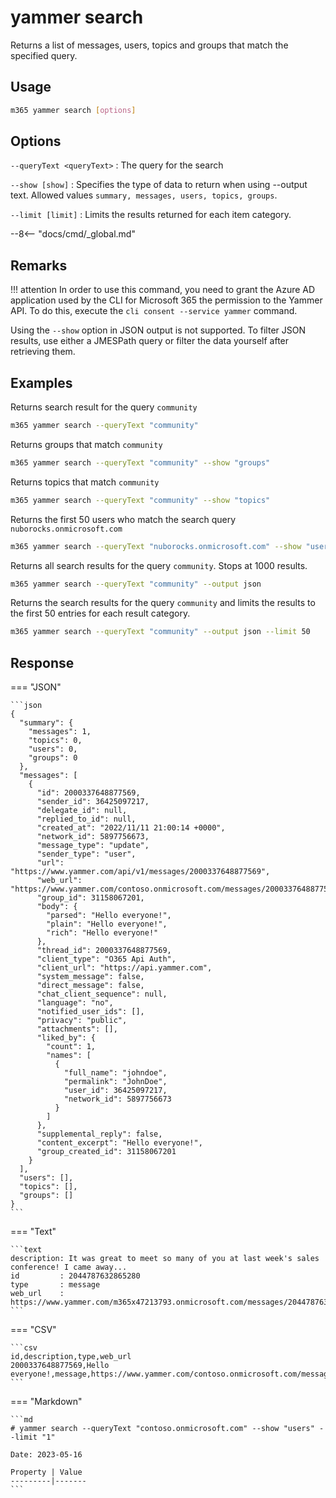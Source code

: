 # yammer search

Returns a list of messages, users, topics and groups that match the specified query.

## Usage

```sh
m365 yammer search [options]
```

## Options

`--queryText <queryText>`
: The query for the search

`--show [show]`
: Specifies the type of data to return when using --output text. Allowed values `summary, messages, users, topics, groups`.

`--limit [limit]`
: Limits the results returned for each item category.

--8<-- "docs/cmd/_global.md"

## Remarks

!!! attention
    In order to use this command, you need to grant the Azure AD application used by the CLI for Microsoft 365 the permission to the Yammer API. To do this, execute the `cli consent --service yammer` command.

Using the `--show` option in JSON output is not supported. To filter JSON results, use either a JMESPath query or filter the data yourself after retrieving them.

## Examples

Returns search result for the query `community`

```sh
m365 yammer search --queryText "community"
```

Returns groups that match `community`

```sh
m365 yammer search --queryText "community" --show "groups"
```

Returns topics that match `community`

```sh
m365 yammer search --queryText "community" --show "topics"
```

Returns the first 50 users who match the search query `nuborocks.onmicrosoft.com`

```sh
m365 yammer search --queryText "nuborocks.onmicrosoft.com" --show "users" --limit 50
```

Returns all search results for the query `community`. Stops at 1000 results.

```sh
m365 yammer search --queryText "community" --output json
```

Returns the search results for the query `community` and limits the results to the first 50 entries for each result category.

```sh
m365 yammer search --queryText "community" --output json --limit 50
```

## Response

=== "JSON"

    ```json
    {
      "summary": {
        "messages": 1,
        "topics": 0,
        "users": 0,
        "groups": 0
      },
      "messages": [
        {
          "id": 2000337648877569,
          "sender_id": 36425097217,
          "delegate_id": null,
          "replied_to_id": null,
          "created_at": "2022/11/11 21:00:14 +0000",
          "network_id": 5897756673,
          "message_type": "update",
          "sender_type": "user",
          "url": "https://www.yammer.com/api/v1/messages/2000337648877569",
          "web_url": "https://www.yammer.com/contoso.onmicrosoft.com/messages/2000337648877569",
          "group_id": 31158067201,
          "body": {
            "parsed": "Hello everyone!",
            "plain": "Hello everyone!",
            "rich": "Hello everyone!"
          },
          "thread_id": 2000337648877569,
          "client_type": "O365 Api Auth",
          "client_url": "https://api.yammer.com",
          "system_message": false,
          "direct_message": false,
          "chat_client_sequence": null,
          "language": "no",
          "notified_user_ids": [],
          "privacy": "public",
          "attachments": [],
          "liked_by": {
            "count": 1,
            "names": [
              {
                "full_name": "johndoe",
                "permalink": "JohnDoe",
                "user_id": 36425097217,
                "network_id": 5897756673
              }
            ]
          },
          "supplemental_reply": false,
          "content_excerpt": "Hello everyone!",
          "group_created_id": 31158067201
        }
      ],
      "users": [],
      "topics": [],
      "groups": []
    }
    ```

=== "Text"

    ```text
    description: It was great to meet so many of you at last week's sales conference! I came away...
    id         : 2044787632865280
    type       : message
    web_url    : https://www.yammer.com/m365x47213793.onmicrosoft.com/messages/2044787632865280
    ```

=== "CSV"

    ```csv
    id,description,type,web_url
    2000337648877569,Hello everyone!,message,https://www.yammer.com/contoso.onmicrosoft.com/messages/2000337648877569
    ```

=== "Markdown"

    ```md
    # yammer search --queryText "contoso.onmicrosoft.com" --show "users" --limit "1"

    Date: 2023-05-16

    Property | Value
    ---------|-------
    ```
